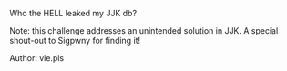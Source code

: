 Who the HELL leaked my JJK db?

Note: this challenge addresses an unintended solution in JJK. A special shout-out to Sigpwny for finding it!

Author: vie.pls